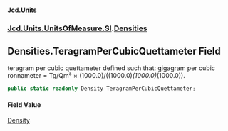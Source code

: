 #### [Jcd.Units](index.md 'index')
### [Jcd.Units.UnitsOfMeasure.SI](Jcd.Units.UnitsOfMeasure.SI.md 'Jcd.Units.UnitsOfMeasure.SI').[Densities](Densities.md 'Jcd.Units.UnitsOfMeasure.SI.Densities')

## Densities.TeragramPerCubicQuettameter Field

teragram per cubic quettameter defined such that: gigagram per cubic ronnameter = Tg/Qm³ ×
(1000.0)/((1000.0)*(1000.0)*(1000.0)).

```csharp
public static readonly Density TeragramPerCubicQuettameter;
```

#### Field Value
[Density](Density.md 'Jcd.Units.UnitTypes.Density')